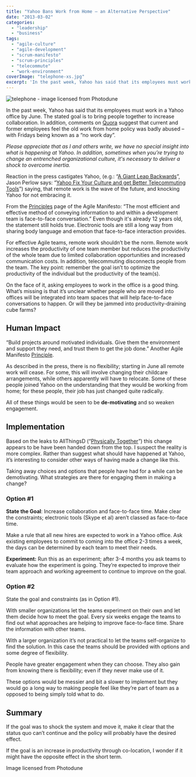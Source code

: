 ```yaml
---
title: "Yahoo Bans Work from Home – an Alternative Perspective"
date: "2013-03-02"
categories: 
  - "leadership"
  - "business"
tags: 
  - "agile-culture"
  - "agile-development"
  - "scrum-manifesto"
  - "scrum-principles"
  - "telecommute"
  - "work-environment"
coverImage: "telephone-xs.jpg"
excerpt: 'In the past week, Yahoo has said that its employees must work in a Yahoo office by June.'
---
```


![telephone - image licensed from Photodune](src/content/blog/yahoo-bans-work-home-alternative-perspective/images/telephone-xs.jpg)

In the past week, Yahoo has said that its employees must work in a Yahoo office by June. The stated goal is to bring people together to increase collaboration. In addition, comments on [Quora](external:https://www.quora.com/Yahoo/What-has-been-the-internal-reaction-at-Yahoo-to-Marissa-Mayers-no-work-from-home-policy?srid=Bi&share=1) suggest that current and former employees feel the old work from home policy was badly abused – with Fridays being known as a “no work day”.

_Please appreciate that as I and others write, we have no special insight into what is happening at Yahoo. In addition, sometimes when you’re trying to change an entrenched organizational culture, it's necessary to deliver a shock to overcome inertia._

Reaction in the press castigates Yahoo, (e.g.: “[A Giant Leap Backwards](external:https://financialpost.com/executive/a-giant-leap-backward-marissa-mayer-under-fire-for-banning-employees-from-working-from-home?r)”, Jason Perlow says: “[Yahoo Fix Your Culture and get Better Telecommuting Tools](external:https://www.zdnet.com/article/yahoo-fix-your-culture-and-get-better-telecommuting-tools/)”) saying, that remote work is the wave of the future, and knocking Yahoo for not embracing it.

From the [Principles](external:https://agilemanifesto.org/principles.html) page of the Agile Manifesto: “The most efficient and effective method of conveying information to and within a development team is face-to-face conversation.” Even though it's already 12 years old, the statement still holds true. Electronic tools are still a long way from sharing body language and emotion that face-to-face interaction provides.

For effective Agile teams, remote work shouldn’t be the norm. Remote work increases the productivity of one team member but reduces the productivity of the whole team due to limited collaboration opportunities and increased communication costs. In addition, telecommuting disconnects people from the team. The key point: remember the goal isn’t to optimize the productivity of the individual but the productivity of the team(s).

On the face of it, asking employees to work in the office is a good thing. What’s missing is that it’s unclear whether people who are moved into offices will be integrated into team spaces that will help face-to-face conversations to happen. Or will they be jammed into productivity-draining cube farms?

## Human Impact

“Build projects around motivated individuals. Give them the environment and support they need, and trust them to get the job done.” Another Agile Manifesto [Principle](external:https://agilemanifesto.org/principles.html).

As described in the press, there is no flexibility; starting in June all remote work will cease. For some, this will involve changing their childcare arrangements, while others apparently will have to relocate. Some of these people joined Yahoo on the understanding that they would be working from home; for these people, their job has just changed quite radically.

All of these things would be seen to be **de-motivating** and so weaken engagement.

## Implementation

Based on the leaks to AllThingsD (“[Physically Together](external:http://allthingsd.com/20130222/physically-together-heres-the-internal-yahoo-no-work-from-home-memo-which-extends-beyond-remote-workers/)”) this change appears to be have been handed down from the top. I suspect the reality is more complex. Rather than suggest what should have happened at Yahoo, it’s interesting to consider other ways of having made a change like this.

Taking away choices and options that people have had for a while can be demotivating. What strategies are there for engaging them in making a change?

### Option #1

**State the Goal**: Increase collaboration and face-to-face time. Make clear the constraints; electronic tools (Skype et al) aren’t classed as face-to-face time.

Make a rule that all new hires are expected to work in a Yahoo office. Ask existing employees to commit to coming into the office 2-3 times a week, the days can be determined by each team to meet their needs.

**Experiment:** Run this as an experiment; after 3-4 months you ask teams to evaluate how the experiment is going. They’re expected to improve their team approach and working agreement to continue to improve on the goal.

### Option #2

State the goal and constraints (as in Option #1).

With smaller organizations let the teams experiment on their own and let them decide how to meet the goal. Every six weeks engage the teams to find out what approaches are helping to improve face-to-face time. Share the information with other teams.

With a larger organization it’s not practical to let the teams self-organize to find the solution. In this case the teams should be provided with options and some degree of flexibility.

People have greater engagement when they can choose. They also gain from knowing there is flexibility; even if they never make use of it.

These options would be messier and bit a slower to implement but they would go a long way to making people feel like they’re part of team as a opposed to being simply told what to do.

## Summary

If the goal was to shock the system and move it, make it clear that the status quo can’t continue and the policy will probably have the desired effect.

If the goal is an increase in productivity through co-location, I wonder if it might have the opposite effect in the short term.

Image licensed from Photodune
